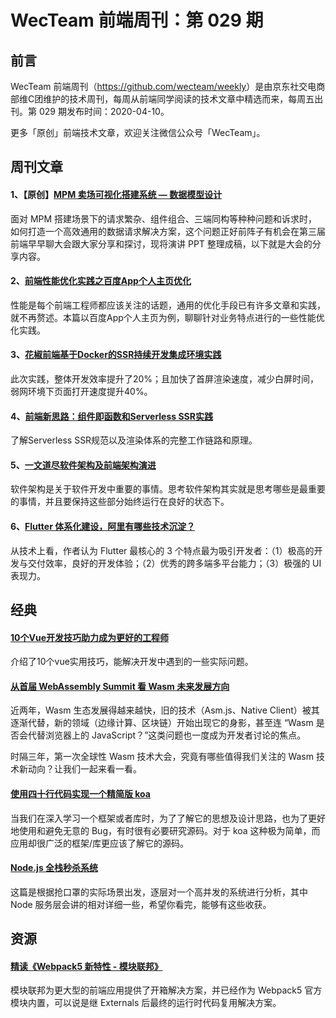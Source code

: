 
# WecTeam 前端周刊：第 029 期

## 前言

WecTeam 前端周刊（<https://github.com/wecteam/weekly>）是由京东社交电商部维C团维护的技术周刊，每周从前端同学阅读的技术文章中精选而来，每周五出刊。第 029 期发布时间：2020-04-10。

更多「原创」前端技术文章，欢迎关注微信公众号「WecTeam」。

## 周刊文章

#### 1、【原创】[MPM 卖场可视化搭建系统 — 数据模型设计](https://mp.weixin.qq.com/s/Fo1BzPmxFA3EkWtvSDlhRg)

面对 MPM 搭建场景下的请求繁杂、组件组合、三端同构等种种问题和诉求时，如何打造一个高效通用的数据请求解决方案，这个问题正好前阵子有机会在第三届前端早早聊大会跟大家分享和探讨，现将演讲 PPT 整理成稿，以下就是大会的分享内容。


#### 2、[前端性能优化实践之百度App个人主页优化](https://mp.weixin.qq.com/s/ug-jBYp_3UUAMITMElq2zQ)

性能是每个前端工程师都应该关注的话题，通用的优化手段已有许多文章和实践，就不再赘述。本篇以百度App个人主页为例，聊聊针对业务特点进行的一些性能优化实践。


#### 3、[花椒前端基于Docker的SSR持续开发集成环境实践](https://mp.weixin.qq.com/s/GXzT-oSkkKjvRcIU0zcjBg)

此次实践，整体开发效率提升了20%；且加快了首屏渲染速度，减少白屏时间，弱网环境下页面打开速度提升40%。


#### 4、[前端新思路：组件即函数和Serverless SSR实践](https://mp.weixin.qq.com/s/HCuxM3fqkZ9ITl_OJC5BEQ)

了解Serverless SSR规范以及渲染体系的完整工作链路和原理。


#### 5、[一文道尽软件架构及前端架构演进](https://mp.weixin.qq.com/s/qOjpR1qrKgBRF90ea5mkyA)

软件架构是关于软件开发中重要的事情。思考软件架构其实就是思考哪些是最重要的事情，并且要保持这些部分始终运行在良好的状态下。


#### 6、[Flutter 体系化建设，阿里有哪些技术沉淀？](https://mp.weixin.qq.com/s/Fob7UWf7_Yz5fj0_QkTfpg)

从技术上看，作者认为 Flutter 最核心的 3 个特点最为吸引开发者：（1）极高的开发与交付效率，良好的开发体验；（2）优秀的跨多端多平台能力；（3）极强的 UI 表现力。



## 经典


#### [10个Vue开发技巧助力成为更好的工程师](https://juejin.im/post/5e8a9b1ae51d45470720bdfa)

介绍了10个vue实用技巧，能解决开发中遇到的一些实际问题。


#### [从首届 WebAssembly Summit 看 Wasm 未来发展方向](https://www.infoq.cn/article/72uz19s34UoK236YZaYM)

近两年，Wasm 生态发展得越来越快，旧的技术（Asm.js、Native Client）被其逐渐代替，新的领域（边缘计算、区块链）开始出现它的身影，甚至连 “Wasm 是否会代替浏览器上的 JavaScript？”这类问题也一度成为开发者讨论的焦点。

时隔三年，第一次全球性 Wasm 技术大会，究竟有哪些值得我们关注的 Wasm 技术新动向？让我们一起来看一看。


#### [使用四十行代码实现一个精简版 koa](https://mp.weixin.qq.com/s/trL-CuvCoKBIerwbU8_BVQ)

当我们在深入学习一个框架或者库时，为了了解它的思想及设计思路，也为了更好地使用和避免无意的 Bug，有时很有必要研究源码。对于 koa 这种极为简单，而应用却很广泛的框架/库更应该了解它的源码。


#### [Node.js 全栈秒杀系统](https://mp.weixin.qq.com/s/uWeAsJ-P253je15A49uKIQ)

这篇是根据抢口罩的实际场景出发，逐层对一个高并发的系统进行分析，其中 Node 服务层会讲的相对详细一些，希望你看完，能够有这些收获。


## 资源

#### [精读《Webpack5 新特性 - 模块联邦》](https://zhuanlan.zhihu.com/p/115403616)

模块联邦为更大型的前端应用提供了开箱解决方案，并已经作为 Webpack5 官方模块内置，可以说是继 Externals 后最终的运行时代码复用解决方案。


